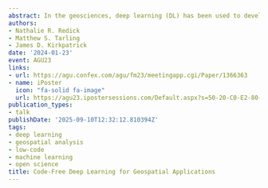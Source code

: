 ```yaml
---
abstract: In the geosciences, deep learning (DL) has been used to develop state-of-the-art methods for weather and climate prediction, seismic signal processing, and remote sensing analysis, among other tasks. However, developing a DL model demands an understanding of advanced programming and statistical techniques as well as domain knowledge of the desired task. Additionally, popular DL libraries do not currently have sufficient functionality for use in geoscience, which often works with large volumes of high-dimensional data in nonstandard file types, such as vector files or hyperspectral images. We have developed a novel, no-code DL workflow for geoscience applications that guides users in training a custom model and using it to produce classified geospatial data ready for input into any GIS software. It is completely open-source and distributed freely via Google Colaboratory. Our model is based on the UNet architecture, a deep convolutional neural network proficient at geospatial pixel-wise classification tasks due to the ability to maintain relative spatial information about the input data. Customization of the provided model is handled by interactive widgets. Geospatial inputs are stacked as image channels, allowing a model to learn from a variable number of inputs instead of only RGB color bands. For example, a trained model could analyze hyperspectral imagery alongside LiDAR to learn identifying features from both inputs. The workflow addresses the class imbalance problem prevalent in geospatial datasets through optional oversampling during data preprocessing and the use of focal loss during training. We demonstrate the utility of the workflow by implementing it on three different satellite and airborne LiDAR datasets. Due to the workflow's modularity, custom geospatial functionality, and open-source format, it has the potential to assist with a broad range of geospatial classification tasks.
authors:
- Nathalie R. Redick
- Matthew S. Tarling
- James D. Kirkpatrick
date: '2024-01-23'
event: AGU23
links:
- url: https://agu.confex.com/agu/fm23/meetingapp.cgi/Paper/1366363
- name: iPoster
  icon: "fa-solid fa-image"
  url: https://agu23.ipostersessions.com/Default.aspx?s=50-20-C0-E2-80-0B-ED-73-CC-3E-1D-A0-DA-35-98-9F
publication_types:
- talk
publishDate: '2025-09-10T12:32:12.810394Z'
tags:
- deep learning
- geospatial analysis
- low-code
- machine learning
- open science
title: Code-Free Deep Learning for Geospatial Applications
---
```

